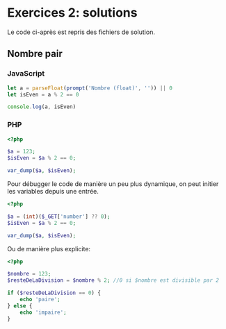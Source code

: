 # Exercices 2: solutions

Le code ci-après est repris des fichiers de solution.

## Nombre pair

### JavaScript

```javascript
let a = parseFloat(prompt('Nombre (float)', '')) || 0
let isEven = a % 2 == 0

console.log(a, isEven)
```

### PHP

```php
<?php

$a = 123;
$isEven = $a % 2 == 0;

var_dump($a, $isEven);
```

Pour débugger le code de manière un peu plus dynamique, on peut initier les variables depuis une entrée.

```php
<?php

$a = (int)($_GET['number'] ?? 0);
$isEven = $a % 2 == 0;

var_dump($a, $isEven);
```

Ou de manière plus explicite:

```php
<?php

$nombre = 123;
$resteDeLaDivision = $nombre % 2; //0 si $nombre est divisible par 2

if ($resteDeLaDivision == 0) {
    echo 'paire';
} else {
    echo 'impaire';
}
```

